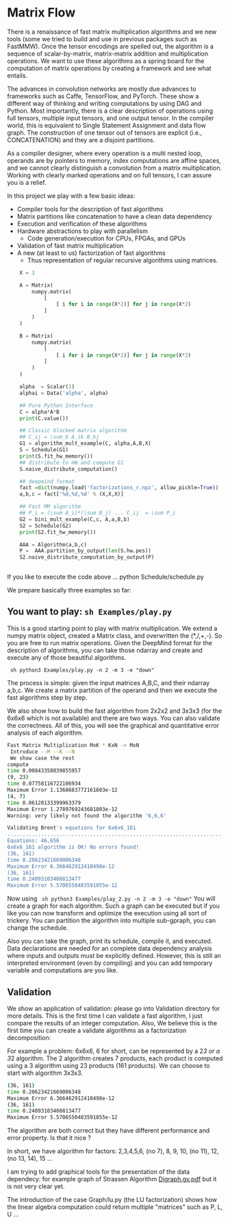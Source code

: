 # Matrix Flow

There is a renaissance of fast matrix multiplication algorithms and we
new tools (some we tried to build and use in previous packages such as
FastMMW). Once the tensor encodings are spelled out, the algorithm is
a sequence of scalar-by-matrix, matrix-matrix addition and
multiplication operations. We want to use these algorithms as a spring
board for the computation of matrix operations by creating a framework
and see what entails.

The advances in convolution networks are mostly due advances to
frameworks such as Caffe, TensorFlow, and PyTorch. These show a
different way of thinking and writing computations by using DAG and
Python.  Most importantly, there is a clear description of operations
using full tensors, multiple input tensors, and one output tensor. In
the compiler world, this is equivalent to Single Statement Assignment
and data flow graph. The construction of one tensor out of tensors are
explicit (i.e., CONCATENATION) and they are a disjoint partitions.

As a compiler designer, where every operation is a multi nested loop,
operands are by pointers to memory, index computations are affine
spaces, and we cannot clearly distinguish a convolution from a matrix
multiplication. Working with clearly marked operations and on full
tensors, I can assure you is a relief.  

In this project we play with a few  basic ideas:


* Compiler tools for the description of fast algorithms
* Matrix partitions like concatenation to have a clean data dependency
* Execution and verification of these algorithms
* Hardware abstractions to play with parallelism
  * Code generation/execution for CPUs, FPGAs, and GPUs
* Validation of fast matrix multiplication
* A new (at least to us) factorization of fast algorithms
  * Thus representation of regular recursive algorithms using matrices.



```py
    X = 3

    A = Matrix(
        numpy.matrix(
            [
                [ i for i in range(X*2)] for j in range(X*2)
            ]
        )
    )

    B = Matrix(
        numpy.matrix(
            [
                [ i for i in range(X*2)] for j in range(X*2)
            ]
        )
    )

    alpha  = Scalar(1)
    alphai = Data('alpha', alpha)

    ## Pure Python Interface
    C = alpha*A*B
    print(C.value())

    ## Classic blocked matrix algorithm
    ## C_ij = \sum_k A_ik B_kj
    G1 = algorithm_mult_example(C, alpha,A,B,X)
    S = Schedule(G1)
    print(S.fit_hw_memory())
    ## distribute to HW and compute G1    
    S.naive_distribute_computation()

    ## deepmind format
    fact =dict(numpy.load('factorizations_r.npz', allow_pickle=True))
    a,b,c = fact['%d,%d,%d' % (X,X,X)]

    ## Fast MM algorithm
    ## P_i = (\sum A_i)*(\sum B_j) ... C_ij  = \sum P_i
    G2 = bini_mult_example(C,c, A,a,B,b)
    S2 = Schedule(G2)
    print(S2.fit_hw_memory())

    AAA = Algorithm(a,b,c)
    P =  AAA.partition_by_output(len(S.hw.pes))
    S2.naive_distribute_computation_by_output(P)
    
```
If you like to execute the code above ...
python Schedule/schedule.py


We prepare basically three examples so far:

## You want to play: ```sh Examples/play.py```

This is a good starting point to play with matrix multiplication. We
extend a numpy matrix object, created a Matrix class, and overwritten
the (*,/,+,-). So you are free to run matrix operations. Given the
DeepMind format for the description of algorithms, you can take those
ndarray and create and execute any of those beautiful algorithms.

``` sh python3 Examples/play.py -n 2 -m 3 -e "down"```

The process is simple: given the input matrices A,B,C, and their
ndarray a,b,c. We create a matrix partition of the operand and then we
execute the fast algorithms step by step.

We also show how to build the fast algorithm from 2x2x2 and 3x3x3 (for
the 6x6x6 which is not available) and there are two ways. You can also
validate the correctness. All of this, you will see the graphical and
quantitative error analysis of each algorithm.


```sh
Fast Matrix Multiplication MxK * KxN -> MxN 
 Introduce --M --K --N
 We show case the rest
compute
time 0.00843358039855957
(9, 23)
time 0.07758116722106934
Maximum Error 1.1368683772161603e-12
(4, 7)
time 0.06120133399963379
Maximum Error 1.2789769243681803e-12
Warning: very likely not found the algorithm '6,6,6'

Validating Brent's equations for 6x6x6_161
....................................................................................................
Equations: 46,656
6x6x6_161 algorithm is OK! No errors found!
(36, 161)
time 0.20623421669006348
Maximum Error 6.366462912410498e-12
(36, 161)
time 0.24093103408813477
Maximum Error 5.5706550483591855e-12
```


Now using ``` sh python3 Examples/play_2.py -n 2 -m 3 -e "down"``` You
will create a graph for each algorithm. Such a graph can be executed
but if you like you can now transform and optimize the execution using
all sort of trickery. You can partition the algorithm into multiple
sub-gpraph, you can change the schedule.

Also you can take the graph, print its schedule, compile it, and
executed.  Data declarations are needed for an complete data
dependency analysis where inputs and outputs must be explicitly
defined. However, this is still an interpreted environment (even by
compiling) and you can add temporary variable and computations are you like. 

## Validation

We show an application of validation: please go into Validation
directory for more details. This is the first time I can validate a
fast algorithm, I just compare the results of an integer computation.
Also, We believe this is the first time you can create a validate
algorithms as a factorization decomposition:

For example a problem: 6x6x6, 6 for short, can be represented by a 2*3
or a 3*2 algorithm. The 2 algorithm creates 7 products, each product
is computed using a 3 algorithm using 23 products (161 products). We
can choose to start with algorithm 3x3x3.

```sh
(36, 161)
time 0.20623421669006348
Maximum Error 6.366462912410498e-12
(36, 161)
time 0.24093103408813477
Maximum Error 5.5706550483591855e-12
```

The algorithm are both correct but they have different performance and error property. Is that it nice ?

In short, we have algorithm for factors: 2,3,4,5,6, (no 7), 8, 9, 10, (no 11), 12, (no 13, 14), 15 ...     

I am trying to add graphical tools for the presentation of the data dependecy: for example  graph of Strassen Algorithm 
[Digraph.gv.pdf](https://github.com/paolodalberto/MatrixFlow/files/10095377/Digraph.gv.pdf)
but it is not very clear yet. 

The introduction of the case Graph/lu.py (the LU factorization) shows how the linear algebra computation could return multiple "matrices" such as P, L, U ... 

